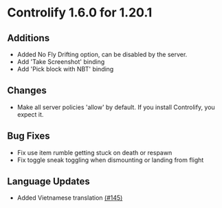 # Controlify 1.6.0 for 1.20.1

## Additions

- Added No Fly Drifting option, can be disabled by the server.
- Add 'Take Screenshot' binding
- Add 'Pick block with NBT' binding

## Changes

- Make all server policies 'allow' by default. If you install Controlify,
  you expect it.

## Bug Fixes

- Fix use item rumble getting stuck on death or respawn
- Fix toggle sneak toggling when dismounting or landing from flight

## Language Updates

- Added Vietnamese translation [(#145)](https://github.com/isXander/Controlify/pull/145)
